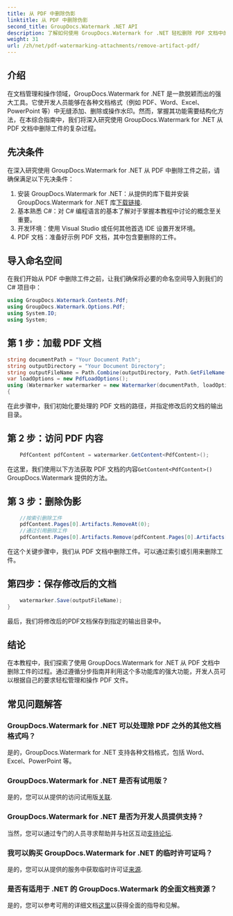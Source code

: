 ```yaml
---
title: 从 PDF 中删除伪影
linktitle: 从 PDF 中删除伪影
second_title: GroupDocs.Watermark .NET API
description: 了解如何使用 GroupDocs.Watermark for .NET 轻松删除 PDF 文档中的伪影。通过我们的综合教程逐步掌握该过程。
weight: 31
url: /zh/net/pdf-watermarking-attachments/remove-artifact-pdf/
---
```

## 介绍
在文档管理和操作领域，GroupDocs.Watermark for .NET 是一款脱颖而出的强大工具。它使开发人员能够在各种文档格式（例如 PDF、Word、Excel、PowerPoint 等）中无缝添加、删除或操作水印。然而，掌握其功能需要结构化方法，在本综合指南中，我们将深入研究使用 GroupDocs.Watermark for .NET 从 PDF 文档中删除工件的复杂过程。
## 先决条件
在深入研究使用 GroupDocs.Watermark for .NET 从 PDF 中删除工件之前，请确保满足以下先决条件：
1. 安装 GroupDocs.Watermark for .NET：从提供的库下载并安装 GroupDocs.Watermark for .NET 库[下载链接](https://releases.groupdocs.com/Watermark/net/).
2. 基本熟悉 C#：对 C# 编程语言的基本了解对于掌握本教程中讨论的概念至关重要。
3. 开发环境：使用 Visual Studio 或任何其他首选 IDE 设置开发环境。
4. PDF 文档：准备好示例 PDF 文档，其中包含要删除的工件。

## 导入命名空间
在我们开始从 PDF 中删除工件之前，让我们确保将必要的命名空间导入到我们的 C# 项目中：
```csharp
using GroupDocs.Watermark.Contents.Pdf;
using GroupDocs.Watermark.Options.Pdf;
using System.IO;
using System;
```
## 第 1 步：加载 PDF 文档
```csharp
string documentPath = "Your Document Path";
string outputDirectory = "Your Document Directory";
string outputFileName = Path.Combine(outputDirectory, Path.GetFileName(documentPath));
var loadOptions = new PdfLoadOptions();
using (Watermarker watermarker = new Watermarker(documentPath, loadOptions))
{
```
在此步骤中，我们初始化要处理的 PDF 文档的路径，并指定修改后的文档的输出目录。
## 第 2 步：访问 PDF 内容
```csharp
    PdfContent pdfContent = watermarker.GetContent<PdfContent>();
```
在这里，我们使用以下方法获取 PDF 文档的内容`GetContent<PdfContent>()` GroupDocs.Watermark 提供的方法。
## 第 3 步：删除伪影
```csharp
    //按索引删除工件
    pdfContent.Pages[0].Artifacts.RemoveAt(0);
    //通过引用删除工件
    pdfContent.Pages[0].Artifacts.Remove(pdfContent.Pages[0].Artifacts[0]);
```
在这个关键步骤中，我们从 PDF 文档中删除工件。可以通过索引或引用来删除工件。
## 第四步：保存修改后的文档
```csharp
    watermarker.Save(outputFileName);
}
```
最后，我们将修改后的PDF文档保存到指定的输出目录中。

## 结论
在本教程中，我们探索了使用 GroupDocs.Watermark for .NET 从 PDF 文档中删除工件的过程。通过遵循分步指南并利用这个多功能库的强大功能，开发人员可以根据自己的要求轻松管理和操作 PDF 文件。
## 常见问题解答
### GroupDocs.Watermark for .NET 可以处理除 PDF 之外的其他文档格式吗？
是的，GroupDocs.Watermark for .NET 支持各种文档格式，包括 Word、Excel、PowerPoint 等。
### GroupDocs.Watermark for .NET 是否有试用版？
是的，您可以从提供的访问试用版[关联](https://releases.groupdocs.com/).
### GroupDocs.Watermark for .NET 是否为开发人员提供支持？
当然，您可以通过专门的人员寻求帮助并与社区互动[支持论坛](https://forum.groupdocs.com/c/watermark/19).
### 我可以购买 GroupDocs.Watermark for .NET 的临时许可证吗？
是的，您可以从提供的服务中获取临时许可证[来源](https://purchase.groupdocs.com/temporary-license/).
### 是否有适用于 .NET 的 GroupDocs.Watermark 的全面文档资源？
是的，您可以参考可用的详细文档[这里](https://tutorials.groupdocs.com/Watermark/net/)以获得全面的指导和见解。